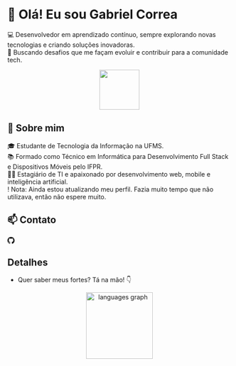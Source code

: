 # 👋 Olá! Eu sou Gabriel Correa  

💻 Desenvolvedor em aprendizado contínuo, sempre explorando novas tecnologias e criando soluções inovadoras.  
🚀 Buscando desafios que me façam evoluir e contribuir para a comunidade tech.  

<div align="center">
  <img src="https://m.media-amazon.com/images/I/715vwvP5ZEL.png" height="90" width="90">
</div>  

## 🚀 Sobre mim  
🎓 Estudante de Tecnologia da Informação na UFMS.  
📚 Formado como Técnico em Informática para Desenvolvimento Full Stack e Dispositivos Móveis pelo IFPR.  
👨‍💻 Estagiário de TI e apaixonado por desenvolvimento web, mobile e inteligência artificial.  
! Nota: Ainda estou atualizando meu perfil. Fazia muito tempo que não utilizava, então não espere muito.

## 📫 Contato

<!-- Ícones com links -->
<a href="https://github.com/gabrielc-neto" target="_blank" style="font-size: 2rem; margin-right: 1rem;">
 <svg xmlns="http://www.w3.org/2000/svg" width="16" height="16" fill="currentColor" class="bi bi-github" viewBox="0 0 16 16">
  <path d="M8 0C3.58 0 0 3.58 0 8c0 3.54 2.29 6.53 5.47 7.59.4.07.55-.17.55-.38 0-.19-.01-.82-.01-1.49-2.01.37-2.53-.49-2.69-.94-.09-.23-.48-.94-.82-1.13-.28-.15-.68-.52-.01-.53.63-.01 1.08.58 1.23.82.72 1.21 1.87.87 2.33.66.07-.52.28-.87.51-1.07-1.78-.2-3.64-.89-3.64-3.95 0-.87.31-1.59.82-2.15-.08-.2-.36-1.02.08-2.12 0 0 .67-.21 2.2.82.64-.18 1.32-.27 2-.27s1.36.09 2 .27c1.53-1.04 2.2-.82 2.2-.82.44 1.1.16 1.92.08 2.12.51.56.82 1.27.82 2.15 0 3.07-1.87 3.75-3.65 3.95.29.25.54.73.54 1.48 0 1.07-.01 1.93-.01 2.2 0 .21.15.46.55.38A8.01 8.01 0 0 0 16 8c0-4.42-3.58-8-8-8"/>
</svg>
</a>
<a href="https://www.linkedin.com/in/gabriel-correa-neto/" target="_blank" style="font-size: 2rem; margin-right: 1rem;">
  <i class="bi bi-linkedin"></i>
</a>
<a href="https://www.instagram.com/gabrielc.neto/" target="_blank" style="font-size: 2rem; margin-right: 1rem;">
  <i class="bi bi-instagram"></i>
</a>
<a href="mailto:gabrielneto327@gmail.com" style="font-size: 2rem;">
  <i class="bi bi-envelope-fill"></i>
</a>

## Detalhes
- Quer saber meus fortes? Tá na mão! 👇

<div align="center">
  <img src="https://github-readme-stats.vercel.app/api/top-langs?username=gabrielc-neto&locale=en&hide_title=false&layout=compact&card_width=320&langs_count=5&theme=dracula&hide_border=false&order=2" height="150" alt="languages graph"  />
</div>

